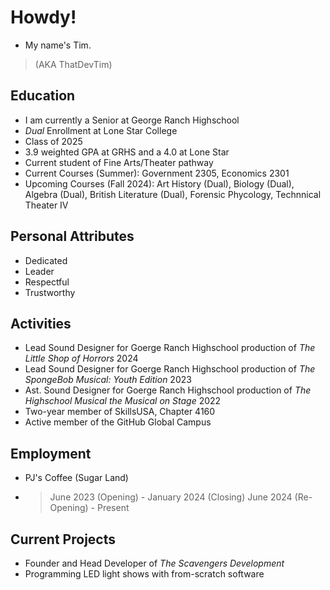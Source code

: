 # Howdy!
- My name's Tim.
> (AKA ThatDevTim)

## Education
- I am currently a Senior at George Ranch Highschool
- *Dual* Enrollment at Lone Star College
- Class of 2025
- 3.9 weighted GPA at GRHS and a 4.0 at Lone Star
- Current student of Fine Arts/Theater pathway
- Current Courses (Summer): Government 2305, Economics 2301
- Upcoming Courses (Fall 2024): Art History (Dual), Biology (Dual), Algebra (Dual), British Literature (Dual), Forensic Phycology, Technnical Theater IV

## Personal Attributes
- Dedicated
- Leader
- Respectful
- Trustworthy

## Activities
- Lead Sound Designer for Goerge Ranch Highschool production of *The Little Shop of Horrors* 2024
- Lead Sound Designer for Goerge Ranch Highschool production of *The SpongeBob Musical: Youth Edition* 2023
- Ast. Sound Designer for Goerge Ranch Highschool production of *The Highschool Musical the Musical on Stage* 2022
- Two-year member of SkillsUSA, Chapter 4160 
- Active member of the GitHub Global Campus

## Employment
- PJ's Coffee (Sugar Land)
- > June 2023 (Opening) - January 2024 (Closing)
  > June 2024 (Re-Opening) - Present

## Current Projects
- Founder and Head Developer of *The Scavengers Development*
- Programming LED light shows with from-scratch software
